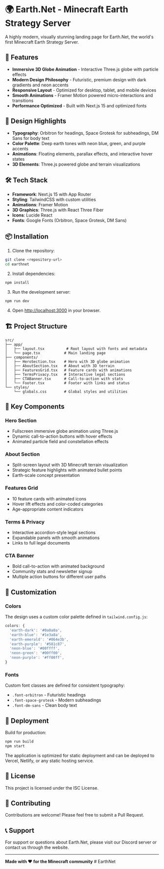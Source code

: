 # 🌍 Earth.Net - Minecraft Earth Strategy Server

A highly modern, visually stunning landing page for Earth.Net, the world's first Minecraft Earth Strategy Server.

## 🚀 Features

- **Immersive 3D Globe Animation** - Interactive Three.js globe with particle effects
- **Modern Design Philosophy** - Futuristic, premium design with dark gradients and neon accents
- **Responsive Layout** - Optimized for desktop, tablet, and mobile devices
- **Smooth Animations** - Framer Motion powered micro-interactions and transitions
- **Performance Optimized** - Built with Next.js 15 and optimized fonts

## 🎨 Design Highlights

- **Typography**: Orbitron for headings, Space Grotesk for subheadings, DM Sans for body text
- **Color Palette**: Deep earth tones with neon blue, green, and purple accents
- **Animations**: Floating elements, parallax effects, and interactive hover states
- **3D Elements**: Three.js powered globe and terrain visualizations

## 🛠️ Tech Stack

- **Framework**: Next.js 15 with App Router
- **Styling**: TailwindCSS with custom utilities
- **Animations**: Framer Motion
- **3D Graphics**: Three.js with React Three Fiber
- **Icons**: Lucide React
- **Fonts**: Google Fonts (Orbitron, Space Grotesk, DM Sans)

## 📦 Installation

1. Clone the repository:
```bash
git clone <repository-url>
cd earthnet
```

2. Install dependencies:
```bash
npm install
```

3. Run the development server:
```bash
npm run dev
```

4. Open [http://localhost:3000](http://localhost:3000) in your browser.

## 🏗️ Project Structure

```
src/
├── app/
│   ├── layout.tsx          # Root layout with fonts and metadata
│   └── page.tsx           # Main landing page
├── components/
│   ├── HeroSection.tsx    # Hero with 3D globe animation
│   ├── AboutSection.tsx   # About with 3D terrain
│   ├── FeaturesGrid.tsx   # Feature cards with animations
│   ├── TermsPrivacy.tsx   # Interactive legal sections
│   ├── CTABanner.tsx      # Call-to-action with stats
│   └── Footer.tsx         # Footer with links and status
└── styles/
    └── globals.css        # Global styles and utilities
```

## 🎯 Key Components

### Hero Section
- Fullscreen immersive globe animation using Three.js
- Dynamic call-to-action buttons with hover effects
- Animated particle field and constellation effects

### About Section
- Split-screen layout with 3D Minecraft terrain visualization
- Strategic feature highlights with animated bullet points
- Earth-scale concept presentation

### Features Grid
- 10 feature cards with animated icons
- Hover lift effects and color-coded categories
- Age-appropriate content indicators

### Terms & Privacy
- Interactive accordion-style legal sections
- Expandable panels with smooth animations
- Links to full legal documents

### CTA Banner
- Bold call-to-action with animated background
- Community stats and newsletter signup
- Multiple action buttons for different user paths

## 🎨 Customization

### Colors
The design uses a custom color palette defined in `tailwind.config.js`:

```javascript
colors: {
  'earth-dark': '#0a0a0a',
  'earth-blue': '#1e3a8a',
  'earth-emerald': '#064e3b',
  'earth-purple': '#581c87',
  'neon-blue': '#00ffff',
  'neon-green': '#00ff00',
  'neon-purple': '#ff00ff',
}
```

### Fonts
Custom font classes are defined for consistent typography:
- `.font-orbitron` - Futuristic headings
- `.font-space-grotesk` - Modern subheadings
- `.font-dm-sans` - Clean body text

## 🚀 Deployment

Build for production:
```bash
npm run build
npm start
```

The application is optimized for static deployment and can be deployed to Vercel, Netlify, or any static hosting service.

## 📄 License

This project is licensed under the ISC License.

## 🤝 Contributing

Contributions are welcome! Please feel free to submit a Pull Request.

## 📞 Support

For support or questions about Earth.Net, please visit our Discord server or contact us through the website.

---

**Made with ❤️ for the Minecraft community**
#   E a r t h N e t  
 